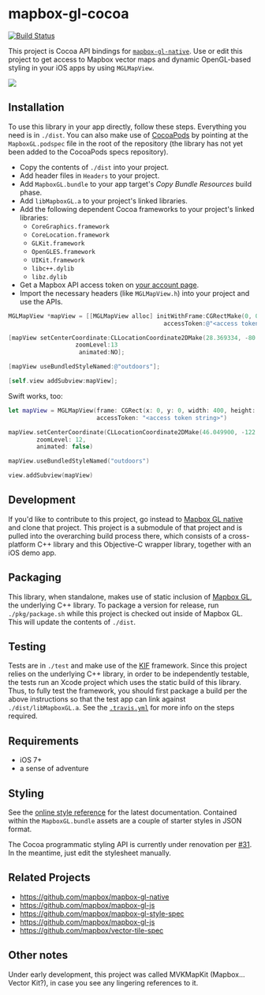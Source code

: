 # mapbox-gl-cocoa

[![Build Status](https://travis-ci.org/mapbox/mapbox-gl-cocoa.svg)](https://travis-ci.org/mapbox/mapbox-gl-cocoa)

This project is Cocoa API bindings for [`mapbox-gl-native`](https://github.com/mapbox/mapbox-gl-native). Use or edit this project to get access to Mapbox vector maps and dynamic OpenGL-based styling in your iOS apps by using `MGLMapView`. 

![](https://raw.githubusercontent.com/mapbox/mapbox-gl-cocoa/master/pkg/screenshot.png)

## Installation

To use this library in your app directly, follow these steps. Everything you need is in `./dist`. You can also make use of [CocoaPods](http://cocoapods.org) by pointing at the `MapboxGL.podspec` file in the root of the repository (the library has not yet been added to the CocoaPods specs repository). 

 * Copy the contents of `./dist` into your project. 
 * Add header files in `Headers` to your project. 
 * Add `MapboxGL.bundle` to your app target's *Copy Bundle Resources* build phase. 
 * Add `libMapboxGL.a` to your project's linked libraries. 
 * Add the following dependent Cocoa frameworks to your project's linked libraries: 
   - `CoreGraphics.framework`
   - `CoreLocation.framework`
   - `GLKit.framework`
   - `OpenGLES.framework`
   - `UIKit.framework`
   - `libc++.dylib`
   - `libz.dylib`
 * Get a Mapbox API access token on [your account page](https://mapbox.com/account/apps). 
 * Import the necessary headers (like `MGLMapView.h`) into your project and use the APIs. 

```objective-c
MGLMapView *mapView = [[MGLMapView alloc] initWithFrame:CGRectMake(0, 0, 400, 400)
                                            accessToken:@"<access token string>"];

[mapView setCenterCoordinate:CLLocationCoordinate2DMake(28.369334, -80.743779) 
                   zoomLevel:13 
                    animated:NO];

[mapView useBundledStyleNamed:@"outdoors"];

[self.view addSubview:mapView];
```

Swift works, too: 

```swift
let mapView = MGLMapView(frame: CGRect(x: 0, y: 0, width: 400, height: 400),
                         accessToken: "<access token string>")

mapView.setCenterCoordinate(CLLocationCoordinate2DMake(46.049900, -122.095678),
        zoomLevel: 12,
        animated: false)

mapView.useBundledStyleNamed("outdoors")

view.addSubview(mapView)
```

## Development

If you'd like to contribute to this project, go instead to [Mapbox GL native](https://github.com/mapbox/mapbox-gl-native) and clone that project. This project is a submodule of that project and is pulled into the overarching build process there, which consists of a cross-platform C++ library and this Objective-C wrapper library, together with an iOS demo app. 

## Packaging

This library, when standalone, makes use of static inclusion of [Mapbox GL](https://github.com/mapbox/mapbox-gl-native), the underlying C++ library. To package a version for release, run `./pkg/package.sh` while this project is checked out inside of Mapbox GL. This will update the contents of `./dist`. 

## Testing

Tests are in `./test` and make use of the [KIF](https://github.com/kif-framework/KIF) framework. Since this project relies on the underlying C++ library, in order to be independently testable, the tests run an Xcode project which uses the static build of this library. Thus, to fully test the framework, you should first package a build per the above instructions so that the test app can link against `./dist/libMapboxGL.a`. See the [`.travis.yml`](https://github.com/mapbox/mapbox-gl-cocoa/blob/master/.travis.yml) for more info on the steps required. 

## Requirements

 * iOS 7+
 * a sense of adventure

## Styling

See the [online style reference](https://www.mapbox.com/mapbox-gl-style-spec/) for the latest documentation. Contained within the `MapboxGL.bundle` assets are a couple of starter styles in JSON format. 

The Cocoa programmatic styling API is currently under renovation per [#31](https://github.com/mapbox/mapbox-gl-cocoa/issues/31). In the meantime, just edit the stylesheet manually. 

## Related Projects

 * https://github.com/mapbox/mapbox-gl-native
 * https://github.com/mapbox/mapbox-gl-js
 * https://github.com/mapbox/mapbox-gl-style-spec
 * https://github.com/mapbox/mapbox-gl-js
 * https://github.com/mapbox/vector-tile-spec

## Other notes

Under early development, this project was called MVKMapKit (Mapbox... Vector Kit?), in case you see any lingering references to it. 
